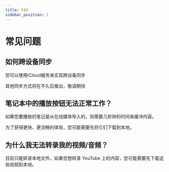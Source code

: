 ```yaml
---
title: FAQ
sidebar_position: 1
---
```


# 常见问题

## 如何跨设备同步

您可以使用iCloud服务来实现跨设备同步

其他同步方式将在不久后推出，敬请期待

## 笔记本中的播放按钮无法正常工作？

如果您要播放的笔记是从在线媒体导入的，则需要几秒钟的时间来缓冲内容。

为了获得更快、更流畅的体验，您可能需要先将它们下载到本地。

## 为什么我无法转录我的视频/音频？

目前只能转录本地文件。如果您想转录 YouTube 上的内容，您可能需要先下载这些视频到本地。
